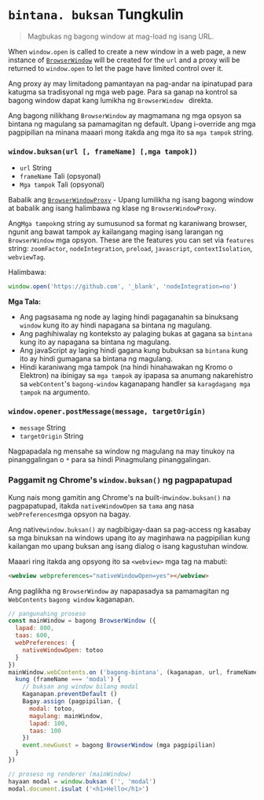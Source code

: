 # ` bintana. buksan ` Tungkulin

> Magbukas ng bagong window at mag-load ng isang URL.

When `window.open` is called to create a new window in a web page, a new instance of [`BrowserWindow`](browser-window.md) will be created for the `url` and a proxy will be returned to `window.open` to let the page have limited control over it.

Ang proxy ay may limitadong pamantayan na pag-andar na ipinatupad para katugma sa tradisyonal ng mga web page. Para sa ganap na kontrol sa bagong window dapat kang lumikha ng `BrowserWindow ` direkta.

Ang bagong nilikhang `BrowserWindow` ay magmamana ng mga opsyon sa bintana ng magulang sa pamamagitan ng default. Upang i-override ang mga pagpipilian na minana maaari mong itakda ang mga ito sa `mga tampok` string.

### `window.buksan(url [, frameName] [,mga tampok])`

* `url` String
* `frameName` Tali (opsyonal)
* `Mga tampok` Tali (opsyonal)

Babalik ang [`BrowserWindowProxy`](browser-window-proxy.md) - Upang lumilikha ng isang bagong window at babalik ang isang halimbawa ng klase ng `BrowserWindowProxy`.

Ang`Mga tampok`ng string ay sumusunod sa format ng karaniwang browser, ngunit ang bawat tampok ay kailangang maging isang larangan ng `BrowserWindow` mga opsyon. These are the features you can set via `features` string: `zoomFactor`, `nodeIntegration`, `preload`, `javascript`, `contextIsolation`, `webviewTag`.

Halimbawa:

```js
window.open('https://github.com', '_blank', 'nodeIntegration=no')
```

**Mga Tala:**

* Ang pagsasama ng node ay laging hindi pagaganahin sa binuksang `window` kung ito ay hindi napagana sa bintana ng magulang.
* Ang paghihiwalay ng konteksto ay palaging bukas at gagana sa `bintana` kung ito ay napagana sa bintana ng magulang.
* Ang javaScript ay laging hindi gagana kung bubuksan sa `bintana` kung ito ay hindi gumagana sa bintana ng magulang.
* Hindi karaniwang mga tampok (na hindi hinahawakan ng Kromo o Elektron) na ibinigay sa `mga tampok` ay ipapasa sa anumang nakarehistro sa `webContent`'s ` bagong-window ` kaganapang handler sa ` karagdagang mga tampok ` na argumento.

### `window.opener.postMessage(message, targetOrigin)`

* `message` String
* `targetOrigin` String

Nagpapadala ng mensahe sa window ng magulang na may tinukoy na pinanggalingan o `*` para sa hindi Pinagmulang pinanggalingan.

### Paggamit ng Chrome's `window.buksan()` ng pagpapatupad

Kung nais mong gamitin ang Chrome's na built-in`window.buksan()` na pagpapatupad, itakda `nativeWindowOpen` sa `tama` ang nasa` webPreferences`mga opsyon na bagay.

Ang native`window.buksan()` ay nagbibigay-daan sa pag-access ng kasabay sa mga binuksan na windows upang ito ay maginhawa na pagpipilian kung kailangan mo upang buksan ang isang dialog o isang kagustuhan window.

Maaari ring itakda ang opsyong ito sa `<webview>` mga tag na mabuti:

```html
<webview webpreferences="nativeWindowOpen=yes"></webview>
```

Ang paglikha ng `BrowserWindow` ay napapasadya sa pamamagitan ng `WebContents` `bagong window` kaganapan.

```javascript
// pangunahing proseso
const mainWindow = bagong BrowserWindow ({
  lapad: 800,
  taas: 600,
  webPreferences: {
    nativeWindowOpen: totoo
  }
})
mainWindow.webContents.on ('bagong-bintana', (kaganapan, url, frameName, disposition, mga pagpipilian, additionalFeatures) = & gt; {
  kung (frameName === 'modal') {
    // buksan ang window bilang modal
    Kaganapan.preventDefault ()
    Bagay.assign (pagpipilian, {
      modal: totoo,
      magulang: mainWindow,
      lapad: 100,
      taas: 100
    })
    event.newGuest = bagong BrowserWindow (mga pagpipilian)
  }
})
```

```javascript
// proseso ng renderer (mainWindow)
hayaan modal = window.buksan ('', 'modal')
modal.document.isulat ('<h1>Hello</h1>')
```